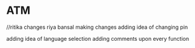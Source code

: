 # ATM
//ritika changes
riya bansal making changes 
adding idea of changing pin

adding idea of language selection 
adding comments upon every function